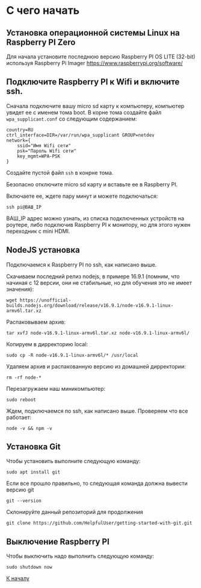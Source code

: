 # С чего начать

## Установка операционной системы Linux на Raspberry PI Zero

Для начала установите последнюю версию Raspberry PI OS LITE (32-bit) используя Raspberry Pi Imager https://www.raspberrypi.org/software/

## Подключите Raspberry PI к Wifi и включите ssh.

Сначала подключите вашу micro sd карту к компьютеру, компьютер увидет ее с именем тома boot. В корне тома создайте файл `wpa_supplicant.conf` со следующим содержанием:
```
country=RU
ctrl_interface=DIR=/var/run/wpa_supplicant GROUP=netdev
network={
    ssid="Имя Wifi сети"
    psk="Пароль Wifi сети"
    key_mgmt=WPA-PSK
}
```

Создайте пустой файл `ssh` в конрне тома.

Безопасно отключите micro sd карту и вставьте ее в Raspberry PI.

Включаете ее, ждете пару минут и можете подключаться:

`ssh pi@ВАШ_IP`

ВАШ_IP адрес можно узнать, из списка подключенных устройств на роутере, либо подключив Raspberry PI к монитору, но для этого нужен переходник с mini HDMI.

## NodeJS установка

Подключаемся к Raspberry PI по ssh, как написано выше.

Скачиваем последний релиз nodejs, в примере 16.9.1 (помним, что начиная с 12 версии, они не стабильные, но для обучения это не имеет значения):

`wget https://unofficial-builds.nodejs.org/download/release/v16.9.1/node-v16.9.1-linux-armv6l.tar.xz`

Распаковываем архив:

`tar xvfJ node-v16.9.1-linux-armv6l.tar.xz node-v16.9.1-linux-armv6l/`

Копируем в дирректорию local:

`sudo cp -R node-v16.9.1-linux-armv6l/* /usr/local`

Удаляем архив и распакованную версию из домашней дирректории:

`rm -rf node-*`

Перезагружаем наш миникомпьютер:

`sudo reboot`

Ждем, подключаемся по ssh, как написано выше. Проверяем что все работает:

`node -v && npm -v`

## Установка Git

Чтобы установить выполните следующую команду:

`sudo apt install git`

Если все прошло правильно, то следующая команда должна вывести версию git

`git --version`

Склонируйте данный репозиторий для продолжения

`git clone https://github.com/HelpfulUser/getting-started-with-git.git`

## Выключение Raspberry PI

Чтобы выключить надо выполнить следующую команду:

`sudo shutdown now`

[К началу](../README.md)